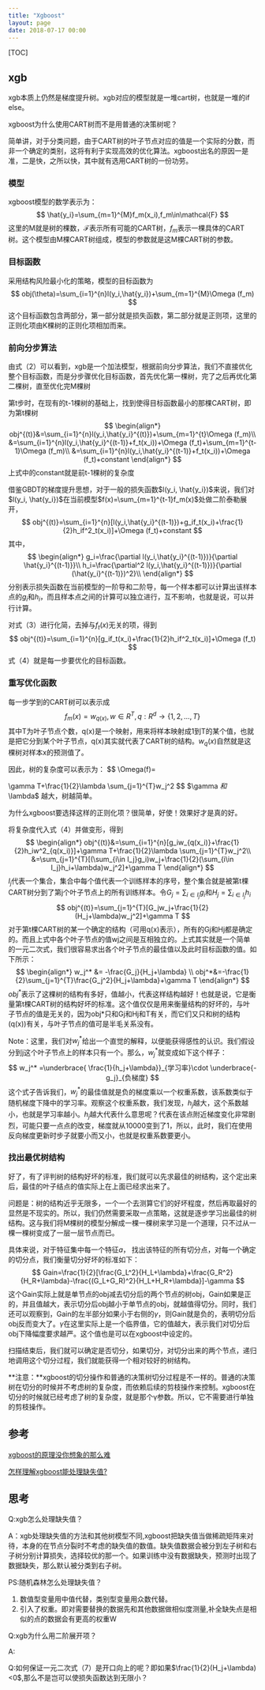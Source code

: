 ```yaml
---
title: "Xgboost"
layout: page
date: 2018-07-17 00:00
---
```


[TOC]

## xgb

xgb本质上仍然是梯度提升树。xgb对应的模型就是一堆cart树，也就是一堆的if else。

xgboost为什么使用CART树而不是用普通的决策树呢？

简单讲，对于分类问题，由于CART树的叶子节点对应的值是一个实际的分数，而非一个确定的类别，这将有利于实现高效的优化算法。xgboost出名的原因一是准，二是快，之所以快，其中就有选用CART树的一份功劳。

### 模型

xgboost模型的数学表示为：
$$
\hat{y_i}=\sum_{m=1}^{M}f_m(x_i),f_m\in\mathcal{F}
$$
这里的M就是树的棵数，$\mathcal{F}$表示所有可能的CART树，$f_m$表示一棵具体的CART树。这个模型由M棵CART树组成，模型的参数就是这M棵CART树的参数。

### 目标函数

采用结构风险最小化的策略，模型的目标函数为
$$
obj(\theta)=\sum_{i=1}^{n}l(y_i,\hat{y_i})+\sum_{m=1}^{M}\Omega (f_m)
$$
这个目标函数包含两部分，第一部分就是损失函数，第二部分就是正则项，这里的正则化项由K棵树的正则化项相加而来。

### 前向分步算法

由式（2）可以看到，xgb是一个加法模型，根据前向分步算法，我们不直接优化整个目标函数，而是分步骤优化目标函数，首先优化第一棵树，完了之后再优化第二棵树，直至优化完M棵树

第t步时，在现有的t-1棵树的基础上，找到使得目标函数最小的那棵CART树，即为第t棵树
$$
\begin{align*}
obj^{(t)}&=\sum_{i=1}^{n}l(y_i,\hat{y_i}^{(t)})+\sum_{m=1}^{t}\Omega (f_m)\\
&=\sum_{i=1}^{n}l(y_i,\hat{y_i}^{(t-1)}+f_t(x_i))+\Omega (f_t)+\sum_{m=1}^{t-1}\Omega (f_m)\\
&=\sum_{i=1}^{n}l(y_i,\hat{y_i}^{(t-1)}+f_t(x_i))+\Omega (f_t)+constant
\end{align*}
$$
上式中的constant就是前t-1棵树的复杂度

借鉴GBDT的梯度提升思想，对于一般的损失函数$l(y_i, \hat{y_i})$来说，我们对$l(y_i, \hat{y_i})$在当前模型$f(x)=\sum_{m=1}^{t-1}f_m(x)$处做二阶泰勒展开，
$$
obj^{(t)}=\sum_{i=1}^{n}[l(y_i,\hat{y_i}^{(t-1)})+g_if_t(x_i)+\frac{1}{2}h_if^2_t(x_i)]+\Omega (f_t)+constant
$$
其中，
$$
\begin{align*}
g_i=\frac{\partial l(y_i,\hat{y_i}^{(t-1)})}{\partial \hat{y_i}^{(t-1)}}\\
h_i=\frac{\partial^2 l(y_i,\hat{y_i}^{(t-1)})}{\partial (\hat{y_i}^{(t-1)})^2}\\
\end{align*}
$$
分别表示损失函数在当前模型的一阶导和二阶导，每一个样本都可以计算出该样本点的$g_i$和$h_i$，而且样本点之间的计算可以独立进行，互不影响，也就是说，可以并行计算。

对式（3）进行化简，去掉与$f_t(x)$无关的项，得到
$$
obj^{(t)}=\sum_{i=1}^{n}[g_if_t(x_i)+\frac{1}{2}h_if^2_t(x_i)]+\Omega (f_t)
$$
式（4）就是每一步要优化的目标函数。

### 重写优化函数

每一步学到的CART树可以表示成
$$
f_m(x)=w_{q(x)},w\in R^T,q:R^d\rightarrow  \left \{ 1,2,...,T \right \}
$$
其中T为叶子节点个数，q(x)是一个映射，用来将样本映射成1到T的某个值，也就是把它分到某个叶子节点，q(x)其实就代表了CART树的结构。$w_q(x)$自然就是这棵树对样本x的预测值了。

因此，树的复杂度可以表示为：
$$
\Omega(f)=

\gamma T+\frac{1}{2}\lambda \sum_{j=1}^{T}w_j^2
$$
$\gamma $和$\lambda$ 越大，树越简单。

为什么xgboost要选择这样的正则化项？很简单，好使！效果好才是真的好。

将复杂度代入式（4）并做变形，得到
$$
\begin{align*}
obj^{(t)}&=\sum_{i=1}^{n}[g_iw_{q(x_i)}+\frac{1}{2}h_iw^2_{q(x_i)}]+\gamma T+\frac{1}{2}\lambda \sum_{j=1}^{T}w_j^2\\
&=\sum_{j=1}^{T}[(\sum_{i\in I_j}g_i)w_j+\frac{1}{2}(\sum_{i\in I_j}h_i+\lambda)w_j^2]+\gamma T
\end{align*}
$$
$I_j$代表一个集合，集合中每个值代表一个训练样本的序号，整个集合就是被第t棵CART树分到了第j个叶子节点上的所有训练样本。令$G_j=\sum_{i\in I_j}g_i$和$H_j=\sum_{i\in I_j}h_i$
$$
obj^{(t)}=\sum_{j=1}^{T}[G_jw_j+\frac{1}{2}(H_j+\lambda)w_j^2]+\gamma T
$$
对于第t棵CART树的某一个确定的结构（可用q(x)表示），所有的Gj和Hj都是确定的。而且上式中各个叶子节点的值wj之间是互相独立的。上式其实就是一个简单的一元二次式，我们很容易求出各个叶子节点的最佳值以及此时目标函数的值。如下所示：
$$
\begin{align*}
w_j^* &= -\frac{G_j}{H_j+\lambda} \\
 obj^*&=-\frac{1}{2}\sum_{j=1}^{T}\frac{G_j^2}{H_j+\lambda}+\gamma T
\end{align*}
$$
$obj^*$表示了这棵树的结构有多好，值越小，代表这样结构越好！也就是说，它是衡量第t棵CART树的结构好坏的标准。这个值仅仅是用来衡量结构的好坏的，与叶子节点的值是无关的，因为obj*只和Gj和Hj和T有关，而它们又只和树的结构(q(x))有关，与叶子节点的值可是半毛关系没有。

Note：这里，我们对$w_j^*$给出一个直觉的解释，以便能获得感性的认识。我们假设分到j这个叶子节点上的样本只有一个。那么，$w_j^*$就变成如下这个样子：
$$
w_j^* =\underbrace{ \frac{1}{h_j+\lambda}}_{学习率}\cdot \underbrace{-g_j}_{负梯度}
$$
这个式子告诉我们，$w_j^*​$的最佳值就是负的梯度乘以一个权重系数，该系数类似于随机梯度下降中的学习率。观察这个权重系数，我们发现，$h_j​$越大，这个系数越小，也就是学习率越小。$h_j​$越大代表什么意思呢？代表在该点附近梯度变化非常剧烈，可能只要一点点的改变，梯度就从10000变到了1，所以，此时，我们在使用反向梯度更新时步子就要小而又小，也就是权重系数要更小。

 ### 找出最优树结构

好了，有了评判树的结构好坏的标准，我们就可以先求最佳的树结构，这个定出来后，最佳的叶子结点的值实际上在上面已经求出来了。

问题是：树的结构近乎无限多，一个一个去测算它们的好坏程度，然后再取最好的显然是不现实的。所以，我们仍然需要采取一点策略，这就是逐步学习出最佳的树结构。这与我们将M棵树的模型分解成一棵一棵树来学习是一个道理，只不过从一棵一棵树变成了一层一层节点而已。

具体来说，对于特征集中每一个特征$a$， 找出该特征的所有切分点，对每一个确定的切分点，我们衡量切分好坏的标准如下：
$$
Gain=\frac{1}{2}[\frac{G_L^2}{H_L+\lambda}+\frac{G_R^2}{H_R+\lambda}-\frac{(G_L+G_R)^2}{H_L+H_R+\lambda}]-\gamma
$$
这个Gain实际上就是单节点的obj减去切分后的两个节点的树obj，Gain如果是正的，并且值越大，表示切分后obj越小于单节点的obj，就越值得切分。同时，我们还可以观察到，Gain的左半部分如果小于右侧的$\gamma$，则Gain就是负的，表明切分后obj反而变大了。$\gamma$在这里实际上是一个临界值，它的值越大，表示我们对切分后obj下降幅度要求越严。这个值也是可以在xgboost中设定的。

扫描结束后，我们就可以确定是否切分，如果切分，对切分出来的两个节点，递归地调用这个切分过程，我们就能获得一个相对较好的树结构。

**注意：**xgboost的切分操作和普通的决策树切分过程是不一样的。普通的决策树在切分的时候并不考虑树的复杂度，而依赖后续的剪枝操作来控制。xgboost在切分的时候就已经考虑了树的复杂度，就是那个γ参数。所以，它不需要进行单独的剪枝操作。  

## 参考

[xgboost的原理没你想象的那么难](https://www.jianshu.com/p/7467e616f227)

[怎样理解xgboost能处理缺失值?](https://www.zhihu.com/question/58230411)

## 思考

Q:xgb怎么处理缺失值？

A：xgb处理缺失值的方法和其他树模型不同,xgboost把缺失值当做稀疏矩阵来对待，本身的在节点分裂时不考虑的缺失值的数值。缺失值数据会被分到左子树和右子树分别计算损失，选择较优的那一个。如果训练中没有数据缺失，预测时出现了数据缺失，那么默认被分类到右子树。

PS:随机森林怎么处理缺失值？

1. 数值型变量用中值代替，类别型变量用众数代替。
2. 引入了权重。即对需要替换的数据先和其他数据做相似度测量,补全缺失点是相似的点的数据会有更高的权重W

Q:xgb为什么用二阶展开项？

A:

Q:如何保证一元二次式（7）是开口向上的呢？即如果$\frac{1}{2}(H_j+\lambda)<0$,那么不是岂可以使损失函数达到无限小？